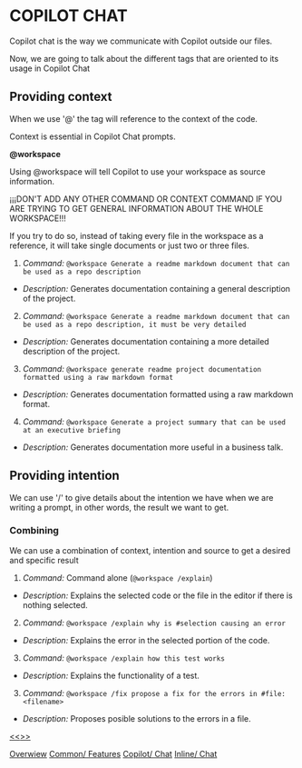 # COPILOT CHAT #

Copilot chat is the way we communicate with Copilot outside our files.

Now, we are going to talk about the different tags that are oriented to its usage in Copilot Chat

## Providing context ##

When we use '@' the tag will reference to the context of the code.

Context is essential in Copilot Chat prompts.

**@workspace**

Using @workspace will tell Copilot to use your workspace as source information.

¡¡¡DON'T ADD ANY OTHER COMMAND OR CONTEXT COMMAND IF YOU ARE TRYING TO GET GENERAL INFORMATION ABOUT THE WHOLE WORKSPACE!!!

If you try to do so, instead of taking every file in the workspace as a reference, it will take single documents or just two or three files.

1. *Command:* `@workspace Generate a readme markdown document that can be used as a repo description`
- *Description:* Generates documentation containing a general description of the project.

2. *Command:* `@workspace Generate a readme markdown document that can be used as a repo description, it must be very detailed`
- *Description:* Generates documentation containing a more detailed description of the project.

3. *Command:* `@workspace generate readme project documentation formatted using a raw markdown format`
- *Description:* Generates documentation formatted using a raw markdown format.

4. *Command:* `@workspace Generate a project summary that can be used at an executive briefing`
- *Description:* Generates documentation more useful in a business talk.

## Providing intention ##

We can use '/' to give details about the intention we have when we are writing a prompt, in other words, the result we want to get.

### Combining ###

We can use a combination of context, intention and source to get a desired and specific result

1. *Command:* Command alone (`@workspace /explain`)
- *Description:* Explains the selected code or the file in the editor if there is nothing selected.

2. *Command:* `@workspace /explain why is #selection causing an error`
- *Description:* Explains the error in the selected portion of the code.

3. *Command:* `@workspace /explain how this test works`
- *Description:* Explains the functionality of a test.

3. *Command:* `@workspace /fix propose a fix for the errors in #file:<filename>`
- *Description:* Proposes posible solutions to the errors in a file.

[<<](CommonFeatures.md)[>>](InlineChat.md)

[Overwiew](/docs/Overview.md)
[Common/ Features](/docs/CommonFeatures.md)
[Copilot/ Chat](/docs/CopilotChat.md)
[Inline/ Chat](/docs/InlineChat.md)